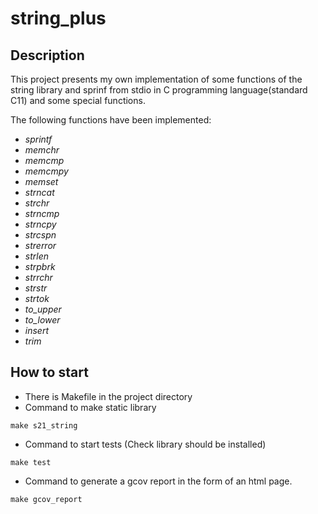 # string_plus

## Description
This project presents my own implementation of some functions of the string library and sprinf from stdio in C programming language(standard C11) and some special functions.


The following functions have been implemented:
- *sprintf*
- *memchr*
- *memcmp*
- *memcmpy*
- *memset*
- *strncat*
- *strchr*
- *strncmp*
- *strncpy*
- *strcspn*
- *strerror*
- *strlen*
- *strpbrk*
- *strrchr*
- *strstr*
- *strtok*
- *to_upper*
- *to_lower*
- *insert*
- *trim*


## How to start
- There is Makefile in the project directory
- Command to make static library
```
make s21_string
```
- Command to start tests (Check library should be installed)
```
make test
```
- Command to generate a gcov report in the form of an html page.
```
make gcov_report
```